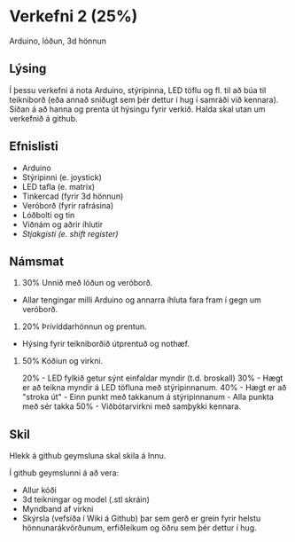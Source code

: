 # Verkefni 2 (25%)
Arduino, lóðun, 3d hönnun

## Lýsing
Í þessu verkefni á nota Arduino, stýripinna, LED töflu og fl. til að búa til teikniborð (eða annað sniðugt sem þér dettur í hug í samráði við kennara). Síðan á að hanna og prenta út hýsingu fyrir verkið. Halda skal utan um verkefnið á github.

## Efnislisti
 - Arduino
 - Stýripinni (e. joystick)
 - LED tafla (e. matrix)
 - Tinkercad (fyrir 3d hönnun)
 - Veróborð (fyrir rafrásina)
 - Lóðbolti og tin
 - Viðnám og aðrir íhlutir
 - _Stjakgisti (e. shift register)_


## Námsmat
1. 30% Unnið með lóðun og veróborð.
  - Allar tengingar milli Arduino og annarra íhluta fara fram í gegn um veróborð.
 
1. 20% Þrívíddarhönnun og prentun.
  - Hýsing fyrir teikniborðið útprentuð og nothæf.

1. 50% Kóðiun og virkni.

    20%  - LED fylkið getur sýnt einfaldar myndir (t.d. broskall) 
    30%  - Hægt er að teikna myndir á LED töfluna með stýripinnanum. 
    40%  - Hægt er að "stroka út"
            - Einn punkt með takkanum á stýripinnanum
            - Alla punkta með sér takka
    50% - Viðbótarvirkni með samþykki kennara.


## Skil
Hlekk á github geymsluna skal skila á Innu.

Í github geymslunni á að vera:
- Allur kóði
- 3d teikningar og model (.stl skráin)
- Myndband af virkni
- Skýrsla (vefsíða í Wiki á Github) þar sem gerð er grein fyrir helstu hönnunarákvörðunum, erfiðleikum og öðru sem þér dettur í hug.

